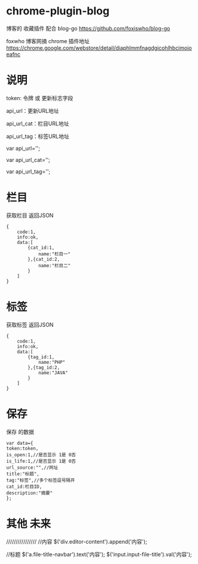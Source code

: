 # chrome-plugin-blog
博客的 收藏插件 配合 blog-go  https://github.com/foxiswho/blog-go

foxwho 博客网摘 chrome 插件地址
<a href="https://chrome.google.com/webstore/detail/diaphlmmfnagdgicohlhbcimoioeafnc">https://chrome.google.com/webstore/detail/diaphlmmfnagdgicohlhbcimoioeafnc</a>


# 说明
token: 令牌 或 更新标志字段

api_url：更新URL地址

api_url_cat：栏目URL地址

api_url_tag：标签URL地址

var api_url='';

var api_url_cat='';

var api_url_tag='';


# 栏目
获取栏目 返回JSON
```JS
{
	code:1,
	info:ok,
	data:[
		{cat_id:1,
			name:"栏目一"
		},{cat_id:2,
			name:"栏目二"
		}
	]
}
```

# 标签
获取标签 返回JSON
```JS
{
	code:1,
	info:ok,
	data:[
		{tag_id:1,
			name:"PHP"
		},{tag_id:2,
			name:"JAVA"
		}
	]
}
```
# 保存
保存 的数据
```JS
var data={
token:token,
is_open:1,//是否显示 1是 0否
is_life:1,//是否显示 1是 0否
url_source:"",//网址
title:"标题",
tag:"标签",//多个标签逗号隔开
cat_id:栏目ID,
description:"摘要"
};
```


# 其他 未来
////////////////
//内容
$('div.editor-content').append('内容');

//标题
$('a.file-title-navbar').text('内容');
$('input.input-file-title').val('内容');
